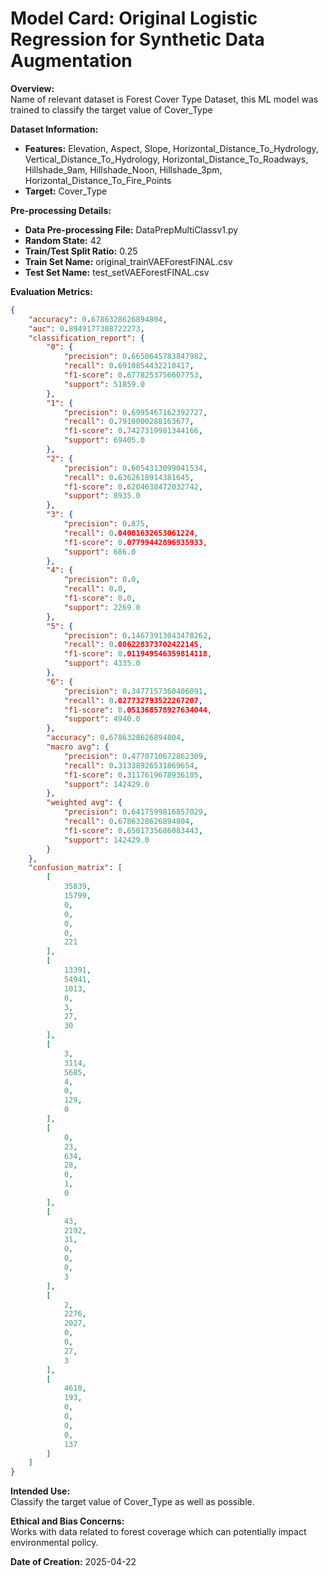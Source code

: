 # Model Card: Original Logistic Regression for Synthetic Data Augmentation

**Overview:**  
Name of relevant dataset is Forest Cover Type Dataset, this ML model was trained to classify the target value of Cover_Type

**Dataset Information:**  
- **Features:** Elevation, Aspect, Slope, Horizontal_Distance_To_Hydrology, Vertical_Distance_To_Hydrology, Horizontal_Distance_To_Roadways, Hillshade_9am, Hillshade_Noon, Hillshade_3pm, Horizontal_Distance_To_Fire_Points
- **Target:** Cover_Type

**Pre-processing Details:**  
- **Data Pre-processing File:** DataPrepMultiClassv1.py
- **Random State:** 42
- **Train/Test Split Ratio:** 0.25
- **Train Set Name:** original_trainVAEForestFINAL.csv
- **Test Set Name:** test_setVAEForestFINAL.csv

**Evaluation Metrics:**  
```json
{
    "accuracy": 0.6786328626894804,
    "auc": 0.8949177308722273,
    "classification_report": {
        "0": {
            "precision": 0.6650645783847982,
            "recall": 0.6910854432210417,
            "f1-score": 0.6778253756607753,
            "support": 51859.0
        },
        "1": {
            "precision": 0.6995467162392727,
            "recall": 0.7916000288163677,
            "f1-score": 0.7427319981344166,
            "support": 69405.0
        },
        "2": {
            "precision": 0.6054313099041534,
            "recall": 0.6362618914381645,
            "f1-score": 0.6204638472032742,
            "support": 8935.0
        },
        "3": {
            "precision": 0.875,
            "recall": 0.04081632653061224,
            "f1-score": 0.07799442896935933,
            "support": 686.0
        },
        "4": {
            "precision": 0.0,
            "recall": 0.0,
            "f1-score": 0.0,
            "support": 2269.0
        },
        "5": {
            "precision": 0.14673913043478262,
            "recall": 0.006228373702422145,
            "f1-score": 0.011949546359814118,
            "support": 4335.0
        },
        "6": {
            "precision": 0.3477157360406091,
            "recall": 0.027732793522267207,
            "f1-score": 0.051368578927634044,
            "support": 4940.0
        },
        "accuracy": 0.6786328626894804,
        "macro avg": {
            "precision": 0.4770710672862309,
            "recall": 0.31338926531869654,
            "f1-score": 0.3117619678936105,
            "support": 142429.0
        },
        "weighted avg": {
            "precision": 0.6417599816857029,
            "recall": 0.6786328626894804,
            "f1-score": 0.6501735686083443,
            "support": 142429.0
        }
    },
    "confusion_matrix": [
        [
            35839,
            15799,
            0,
            0,
            0,
            0,
            221
        ],
        [
            13391,
            54941,
            1013,
            0,
            3,
            27,
            30
        ],
        [
            3,
            3114,
            5685,
            4,
            0,
            129,
            0
        ],
        [
            0,
            23,
            634,
            28,
            0,
            1,
            0
        ],
        [
            43,
            2192,
            31,
            0,
            0,
            0,
            3
        ],
        [
            2,
            2276,
            2027,
            0,
            0,
            27,
            3
        ],
        [
            4610,
            193,
            0,
            0,
            0,
            0,
            137
        ]
    ]
}
```

**Intended Use:**  
Classify the target value of Cover_Type as well as possible.

**Ethical and Bias Concerns:**  
Works with data related to forest coverage which can potentially impact environmental policy.

**Date of Creation:** 2025-04-22